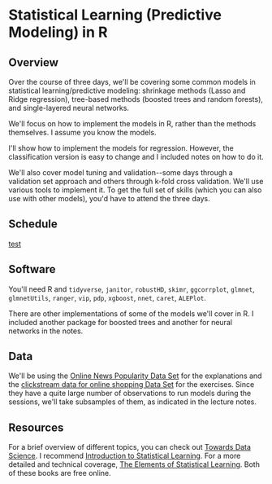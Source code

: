 # Statistical Learning (Predictive Modeling) in R

## Overview

Over the course of three days, we'll be covering some common models in statistical learning/predictive modeling: shrinkage methods (Lasso and Ridge regression), tree-based methods (boosted trees and random forests), and single-layered neural networks. 

We'll focus on how to implement the models in R, rather than the methods themselves. I assume you know the models.

I'll show how to implement the models for regression. However, the classification version is easy to change and I included notes on how to do it.

We'll also cover model tuning and validation--some days through a validation set approach and others through k-fold cross validation. We'll use various tools to implement it. To get the full set of skills (which you can also use with other models), you'd have to attend the three days.

## Schedule

[test](https://github.com/emiliolehoucq/predictive-modeling/blob/master/lecture_notes/day_1_shrinkage_methods)

## Software

You'll need R and `tidyverse`, `janitor`, `robustHD`, `skimr`, `ggcorrplot`, `glmnet`, `glmnetUtils`, `ranger`, `vip`, `pdp`, `xgboost`, `nnet`, `caret`, `ALEPlot`.

There are other implementations of some of the models we'll cover in R. I included another package for boosted trees and another for neural networks in the notes.

## Data

We'll be using the [Online News Popularity Data Set](https://archive.ics.uci.edu/ml/datasets/Online+News+Popularity) for the explanations and the [clickstream data for online shopping Data Set](https://archive.ics.uci.edu/ml/datasets/clickstream+data+for+online+shopping) for the exercises. Since they have a quite large number of observations to run models during the sessions, we'll take subsamples of them, as indicated in the lecture notes.

## Resources

For a brief overview of different topics, you can check out [Towards Data Science](https://towardsdatascience.com/). I recommend [Introduction to Statistical Learning](http://faculty.marshall.usc.edu/gareth-james/ISL/). For a more detailed and technical coverage, [The Elements of Statistical Learning](https://web.stanford.edu/~hastie/ElemStatLearn/). Both of these books are free online.
